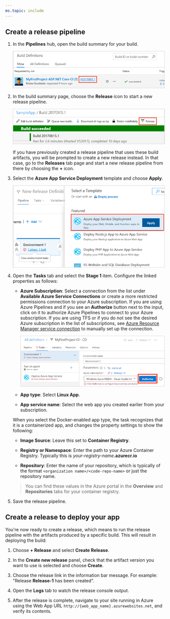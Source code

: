 ```yaml
---
ms.topic: include
---
```


## Create a release pipeline

1. In the **Pipelines** hub, open the build summary for your build.

   ![Opening the build summary](_img/open-build-summary.png)

1. In the build summary page, choose the **Release** icon to start a new release pipeline.

   ![Starting a new release pipeline from a build summary](_img/release-from-build-summary.png)

   If you have previously created a release pipeline that uses these build artifacts, you will
   be prompted to create a new release instead. In that case, go to the **Releases** tab page and
   start a new release pipeline from there by choosing the **+** icon.

1. Select the **Azure App Service Deployment** template and choose **Apply**.

   ![Adding the App Service Deployment task](_img/add-app-service-task.png)

1. Open the **Tasks** tab and select the **Stage 1** item.
   Configure the linked properties as follows:

   - **Azure Subscription**: Select a connection from the list under **Available Azure Service Connections** or create a more restricted permissions connection to your Azure subscription.
     If you are using Azure Pipelines and if you see an **Authorize** button next to the input, click on it to authorize Azure Pipelines to connect to your Azure subscription. If you are using TFS or if you do not see
     the desired Azure subscription in the list of subscriptions, see [Azure Resource Manager service connection](../../library/connect-to-azure.md) to manually set up the connection.

     ![Authorizing an Azure subscription](_img/authorize-azure-subscription-in-new-release-definition.png)

   - **App type**: Select **Linux App**.  

   - **App service name**: Select the web app you created earlier from your subscription.

   When you select the Docker-enabled app type, the task recognizes that it is a
   containerized app, and changes the property settings to show the following:

   - **Image Source**: Leave this set to **Container Registry**.

   - **Registry or Namespace**: Enter the path to your Azure Container Registry. Typically this is _your-registry-name_**.azurecr.io**

   - **Repository**: Enter the name of your repository, which is typically of the format `<organization name>/<code-repo-name>` or just the repository name.

   > You can find these values in the Azure portal in the **Overview** and **Repositories** tabs for your container registry.

1. Save the release pipeline.

## Create a release to deploy your app

You're now ready to create a release, which means to run the release pipeline with the artifacts produced by a specific build. This will result in deploying the build:

1. Choose **+ Release** and select **Create Release**.

1. In the **Create new release** panel, check that the artifact version you want to use is selected and choose **Create**.

1. Choose the release link in the information bar message. For example: "Release **Release-1** has been created".

1. Open the **Logs** tab to watch the release console output.

1. After the release is complete, navigate to your site running in Azure using the Web App URL `http://{web_app_name}.azurewebsites.net`, and verify its contents.

